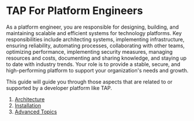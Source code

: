 # TAP For Platform Engineers

As a platform engineer, you are responsible for designing, building, and maintaining scalable and efficient systems for technology platforms. Key responsibilities include architecting systems, implementing infrastructure, ensuring reliability, automating processes, collaborating with other teams, optimizing performance, implementing security measures, managing resources and costs, documenting and sharing knowledge, and staying up to date with industry trends. Your role is to provide a stable, secure, and high-performing platform to support your organization's needs and growth.

This guide will guide you through those aspects that are related to or supported by a developer platform like TAP.

1. [Architecture](./architecture)
2. [Installation](./installation)
3. [Advanced Topics](./advanced-topics)
